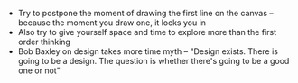 - Try to postpone the moment of drawing the first line on the canvas – because the moment you draw one, it locks you in
- Also try to give yourself space and time to explore more than the first order thinking
- Bob Baxley on design takes more time myth – "Design exists. There is going to be a design. The question is whether there's going to be a good one or not"